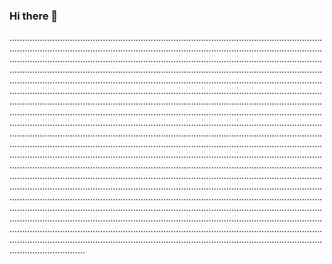 ### Hi there 👋

..............................................................................................................................................................................................................................................................................................................................................................................................................................................................................................................................................................................................................................................................................................................................................................................................................................................................................................................................................................................................................................................................................................................................................................................................................................................................................................................................................................................................................................................................................................................................................................................................................................................................................................................................................................................................................................................................................................................................................................................................................................................................................................................................................................................................................................................................................................................................................................................................................................................................................................................................................................................................................